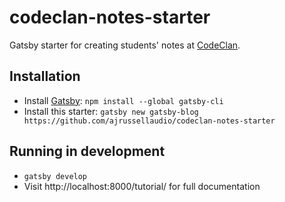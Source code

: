 # codeclan-notes-starter

Gatsby starter for creating students' notes at [CodeClan](https://codeclan.com/).

## Installation

* Install [Gatsby](https://www.gatsbyjs.org/): `npm install --global gatsby-cli`
* Install this starter: `gatsby new gatsby-blog https://github.com/ajrussellaudio/codeclan-notes-starter`

## Running in development

* `gatsby develop`
* Visit http://localhost:8000/tutorial/ for full documentation
